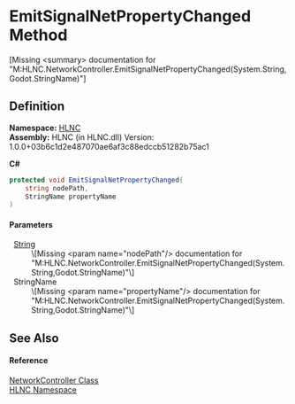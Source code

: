 # EmitSignalNetPropertyChanged Method


\[Missing &lt;summary&gt; documentation for "M:HLNC.NetworkController.EmitSignalNetPropertyChanged(System.String,Godot.StringName)"\]



## Definition
**Namespace:** <a href="N_HLNC">HLNC</a>  
**Assembly:** HLNC (in HLNC.dll) Version: 1.0.0+03b6c1d2e487070ae6af3c88edccb51282b75ac1

**C#**
``` C#
protected void EmitSignalNetPropertyChanged(
	string nodePath,
	StringName propertyName
)
```



#### Parameters
<dl><dt>  <a href="https://learn.microsoft.com/dotnet/api/system.string" target="_blank" rel="noopener noreferrer">String</a></dt><dd>\[Missing &lt;param name="nodePath"/&gt; documentation for "M:HLNC.NetworkController.EmitSignalNetPropertyChanged(System.String,Godot.StringName)"\]</dd><dt>  StringName</dt><dd>\[Missing &lt;param name="propertyName"/&gt; documentation for "M:HLNC.NetworkController.EmitSignalNetPropertyChanged(System.String,Godot.StringName)"\]</dd></dl>

## See Also


#### Reference
<a href="T_HLNC_NetworkController">NetworkController Class</a>  
<a href="N_HLNC">HLNC Namespace</a>  
